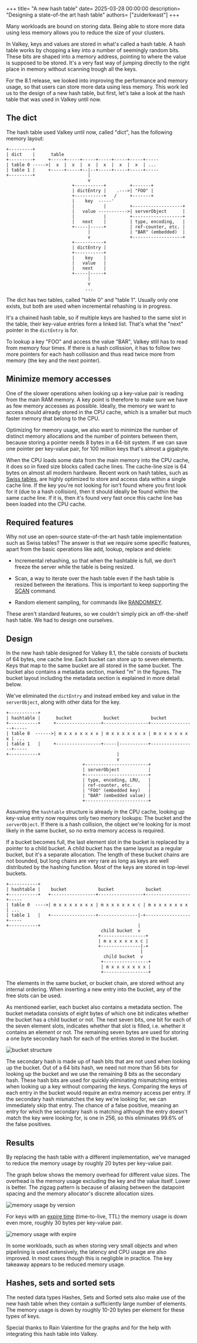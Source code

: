 +++
title= "A new hash table"
date= 2025-03-28 00:00:00
description= "Designing a state-of-the art hash table"
authors= ["zuiderkwast"]
+++

Many workloads are bound on storing data. Being able to store more data using
less memory allows you to reduce the size of your clusters.

In Valkey, keys and values are stored in what's called a hash table. A hash
table works by chopping a key into a number of seemingly random bits. These bits
are shaped into a memory address, pointing to where the value is supposed to be
stored. It's a very fast way of jumping directly to the right place in memory
without scanning trough all the keys.

For the 8.1 release, we looked into improving the performance and memory usage,
so that users can store more data using less memory. This work led us to the
design of a new hash table, but first, let's take a look at the hash table that
was used in Valkey until now.

The dict
--------

The hash table used Valkey until now, called "dict", has the following memory
layout:

<!-- ![dict structure](dict-structure.png) -->

```
+---------+
| dict    |      table
+---------+     +-----+-----+-----+-----+-----+-----+-----
| table 0 ----->|  x  |  x  |  x  |  x  |  x  |  x  | ...
| table 1 |     +-----+-----+--|--+-----+-----+-----+-----
+---------+                    |
                               v
                         +-----------+         +-------+
                         | dictEntry |    .--->| "FOO" |
                         +-----------+   /     +-------+
                         |    key  -----'
                         |           |         +-------------------+
                         |   value ----------->| serverObject      |
                         |           |         +-------------------+
                         |   next    |         | type, encoding,   |
                         +-----|-----+         | ref-counter, etc. |
                               |               | "BAR" (embedded)  |
                               v               +-------------------+
                         +-----------+
                         | dictEntry |
                         +-----------+
                         |    key    |
                         |   value   |
                         |   next    |
                         +-----|-----+
                               |
                               v
                              ...
```

The dict has two tables, called "table 0" and "table 1". Usually only one
exists, but both are used when incremental rehashing is in progress.

It's a chained hash table, so if multiple keys are hashed to the same slot in
the table, their key-value entries form a linked list. That's what the "next"
pointer in the `dictEntry` is for.

To lookup a key "FOO" and access the value "BAR", Valkey still has to read from
memory four times. If there is a hash collission, it has to follow two more
pointers for each hash collission and thus read twice more from memory (the key
and the next pointer).

Minimize memory accesses
------------------------

One of the slower operations when looking up a key-value pair is reading from
the main RAM memory. A key point is therefore to make sure we have as few memory
accesses as possible. Ideally, the memory we want to access should already
stored in the CPU cache, which is a smaller but much faster memory that belong
to the CPU.

Optimizing for memory usage, we also want to minimize the number of distinct
memory allocations and the number of pointers between them, because storing a
pointer needs 8 bytes in a 64-bit system. If we can save one pointer per
key-value pair, for 100 million keys that's almost a gigabyte.

When the CPU loads some data from the main memory into the CPU cache, it does so
in fixed size blocks called cache lines. The cache-line size is 64 bytes on
almost all modern hardware. Recent work on hash tables, such as [Swiss
tables](https://abseil.io/about/design/swisstables), are highly optimized to
store and access data within a single cache line. If the key you're not looking
for isn't found where you first look for it (due to a hash collision), then it
should ideally be found within the same cache line. If it is, then it's found
very fast once this cache line has been loaded into the CPU cache.

Required features
-----------------

Why not use an open-source state-of-the-art hash table implementation such as
Swiss tables? The answer is that we require some specific features, apart from
the basic operations like add, lookup, replace and delete:

* Incremental rehashing, so that when the hashtable is full, we don't freeze the
  server while the table is being resized.

* Scan, a way to iterate over the hash table even if the hash table is resized
  between the iterations. This is important to keep supporting the
  [SCAN](/commands/scan/) command.

* Random element sampling, for commands like [RANDOMKEY](/commands/randomkey/).

These aren't standard features, so we couldn't simply pick an off-the-shelf hash
table. We had to design one ourselves.

Design
------

In the new hash table designed for Valkey 8.1, the table consists of buckets of
64 bytes, one cache line. Each bucket can store up to seven elements. Keys that
map to the same bucket are all stored in the same bucket. The bucket also
contains a metadata section, marked "m" in the figures. The bucket layout
including the metadata section is explained in more detail below.

We've eliminated the `dictEntry` and instead embed key and value in the
`serverObject`, along with other data for the key.

```
+-----------+
| hashtable |      bucket            bucket            bucket
+-----------+     +-----------------+-----------------+-----------------+-----
| table 0  ------>| m x x x x x x x | m x x x x x x x | m x x x x x x x | ...
| table 1   |     +-----------------+-----|-----------+-----------------+-----
+-----------+                             |
                                          v
                             +------------------------+
                             | serverObject           |
                             +------------------------+
                             | type, encoding, LRU,   |
                             | ref-counter, etc.      |
                             | "FOO" (embedded key)   |
                             | "BAR" (embedded value) |
                             +------------------------+
```

Assuming the `hashtable` structure is already in the CPU cache, looking up
key-value entry now requires only two memory lookups: The bucket and the
`serverObject`. If there is a hash collision, the object we're looking for is
most likely in the same bucket, so no extra memory access is required.

If a bucket becomes full, the last element slot in the bucket is replaced by a
pointer to a child bucket. A child bucket has the same layout as a regular
bucket, but it's a separate allocation. The length of these bucket chains are
not bounded, but long chains are very rare as long as keys are well distributed
by the hashing function. Most of the keys are stored in top-level buckets.

```
+-----------+
| hashtable |    bucket            bucket            bucket
+-----------+   +-----------------+-----------------+-----------------+-----
| table 0  ---->| m x x x x x x x | m x x x x x x c | m x x x x x x x | ...
| table 1   |   +-----------------+---------------|-+-----------------+-----
+-----------+                                     |
                                    child bucket  v
                                   +-----------------+
                                   | m x x x x x x c |
                                   +---------------|-+
                                                   |
                                     child bucket  v
                                    +-----------------+
                                    | m x x x x x x x |
                                    +-----------------+
```

The elements in the same bucket, or bucket chain, are stored without any
internal ordering. When inserting a new entry into the bucket, any of the free
slots can be used.

As mentioned earlier, each bucket also contains a metadata section. The bucket
metadata consists of eight bytes of which one bit indicates whether the bucket
has a child bucket or not. The next seven bits, one bit for each of the seven
element slots, indicates whether that slot is filled, i.e. whether it contains
an element or not. The remaining seven bytes are used for storing a one byte
secondary hash for each of the entries stored in the bucket.

![bucket structure](hash-bucket-structure.png)

The secondary hash is made up of hash bits that are not used when looking up the
bucket. Out of a 64 bits hash, we need not more than 56 bits for looking up the
bucket and we use the remaining 8 bits as the secondary hash. These hash bits
are used for quickly eliminating mismatching entries when looking up a key
without comparing the keys. Comparing the keys of each entry in the bucket would
require an extra memory access per entry. If the secondary hash mismatches the
key we're looking for, we can immediately skip that entry. The chance of a false
positive, meaning an entry for which the secondary hash is matching although the
entry doesn't match the key were looking for, is one in 256, so this eliminates
99.6% of the false positives.

Results
-------

By replacing the hash table with a different implementation, we've managed to
reduce the memory usage by roughly 20 bytes per key-value pair.

The graph below shows the memory overhead for different value sizes. The
overhead is the memory usage excluding the key and the value itself. Lower is
better. The zigzag pattern is because of aliasing between the datapoint spacing
and the memory allocator's discrete allocation sizes.

![memory usage by version](memory-usage.png)

For keys with an [expire time](/commands/expire/) (time-to-live, TTL) the memory
usage is down even more, roughly 30 bytes per key-value pair.

![memory usage with expire](memory-usage-with-expire.png)

In some workloads, such as when storing very small objects and when pipelining
is used extensively, the latency and CPU usage are also improved. In most cases
though this is negligble in practice. The key takeaway appears to be reduced
memory usage.

Hashes, sets and sorted sets
----------------------------

The nested data types Hashes, Sets and Sorted sets also make use of the new hash
table when they contain a sufficiently large number of elements. The memory
usage is down by roughly 10-20 bytes per element for these types of keys.

Special thanks to Rain Valentine for the graphs and for the help with
integrating this hash table into Valkey.
